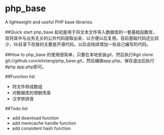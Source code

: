 php_base
========
A lightweight and useful PHP base libraries.

##Quick start
php_base 起初是用于将文本文件导入数据库的一套基础函数库，现将其中与业务无关的公共代码提取出来，以方便以后复用。目前基础代码还比较少，lib目录下存放的主要是开源代码，以后会陆续增加一些自己编写的代码。

##How to
php_base 的使用很简单，只要在本地安装git，然后执行#git clone git://github.com/elixtang/php_base.git，然后编辑app.php，保存退出后执行#php app.php即可。

##Function list
+ 将文件转成数组
+ 对数据库的增删改查
+ 汉字转拼音

##Todo list
+ add download function
+ add memcache handle function
+ add consistent hash function
